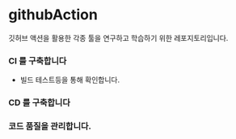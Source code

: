 # githubAction
깃허브 액션을 활용한 각종 툴을 연구하고 학습하기 위한 레포지토리입니다.


### CI 를 구축합니다
- 빌드 테스트등을 통해 확인합니다.

### CD 를 구축합니다


### 코드 품질을 관리합니다.
